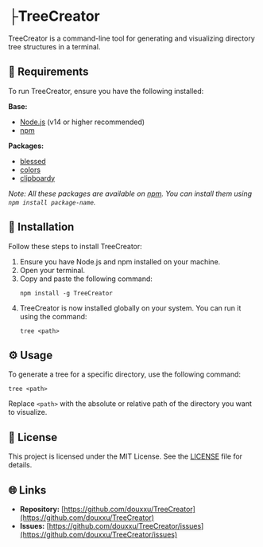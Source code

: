 # ├TreeCreator

TreeCreator is a command-line tool for generating and visualizing directory tree structures in a terminal.

## 📂 Requirements

To run TreeCreator, ensure you have the following installed:

**Base:**
- [Node.js](https://nodejs.org/) (v14 or higher recommended)
- [npm](https://www.npmjs.com/get-npm)

**Packages:**
- [blessed](https://www.npmjs.com/package/blessed)
- [colors](https://www.npmjs.com/package/colors)
- [clipboardy](https://www.npmjs.com/package/clipboardy)

*Note: All these packages are available on [npm](https://www.npmjs.com/). You can install them using `npm install package-name`.*

## 🚀 Installation

Follow these steps to install TreeCreator:

1. Ensure you have Node.js and npm installed on your machine.
2. Open your terminal.
3. Copy and paste the following command:
   ```
   npm install -g TreeCreator
   ```
4. TreeCreator is now installed globally on your system. You can run it using the command:
   ```
   tree <path>
   ```

## ⚙️ Usage

To generate a tree for a specific directory, use the following command:
```
tree <path>
```

Replace `<path>` with the absolute or relative path of the directory you want to visualize.

## 📄 License

This project is licensed under the MIT License. See the [LICENSE](./LICENSE) file for details.

## 🌐 Links

- **Repository:** [https://github.com/douxxu/TreeCreator](https://github.com/douxxu/TreeCreator)
- **Issues:** [https://github.com/douxxu/TreeCreator/issues](https://github.com/douxxu/TreeCreator/issues)

